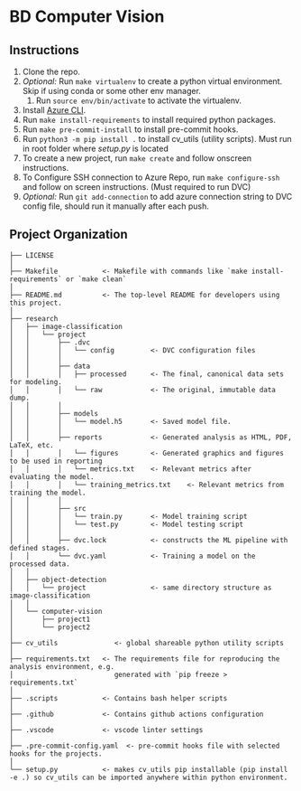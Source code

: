 BD Computer Vision
==============================

Instructions
------------
1. Clone the repo.
2. *Optional:* Run `make virtualenv` to create a python virtual environment. Skip if using conda or some other env manager.
    1. Run `source env/bin/activate` to activate the virtualenv.
3. Install [Azure CLI](https://learn.microsoft.com/en-us/cli/azure/install-azure-cli).
4. Run `make install-requirements` to install required python packages.
5. Run `make pre-commit-install` to install pre-commit hooks.
6. Run `python3 -m pip install .` to install cv_utils (utility scripts). Must run in root folder where *setup.py* is located
6. To create a new project, run `make create` and follow onscreen instructions.
7. To Configure SSH connection to Azure Repo, run `make configure-ssh` and follow on screen instructions. (Must required to run DVC)
8. *Optional:* Run `git add-connection` to add azure connection string to DVC config file, should run it manually after each push.


Project Organization
------------

    ├── LICENSE
    │
    ├── Makefile           <- Makefile with commands like `make install-requirements` or `make clean`
    │
    ├── README.md          <- The top-level README for developers using this project.
    │  
    ├── research  
    │   ├── image-classification
    │   │   └── project
    │   │       ├── .dvc  
    │   │       │   └── config         <- DVC configuration files
    │   │       │
    │   │       ├── data
    │   │       │   ├── processed      <- The final, canonical data sets for modeling.
    │   │       │   └── raw            <- The original, immutable data dump.
    │   │       │
    │   │       ├── models
    │   │       │   └── model.h5       <- Saved model file.
    │   │       │
    │   │       ├── reports            <- Generated analysis as HTML, PDF, LaTeX, etc.
    │   │       │   └── figures        <- Generated graphics and figures to be used in reporting
    │   │       │   └── metrics.txt    <- Relevant metrics after evaluating the model.
    │   │       │   └── training_metrics.txt    <- Relevant metrics from training the model.
    │   │       │
    │   │       ├── src
    │   │       │   └── train.py       <- Model training script
    │   │       │   └── test.py        <- Model testing script
    │   │       │
    │   │       ├── dvc.lock           <- constructs the ML pipeline with defined stages.
    │   │       └── dvc.yaml           <- Training a model on the processed data.
    │   │
    │   ├── object-detection
    │   │   └── project                <- same directory structure as image-classification
    │   │
    │   └── computer-vision
    │       ├── project1
    │       └── project2
    │
    ├── cv_utils              <- global shareable python utility scripts  
    │
    ├── requirements.txt   <- The requirements file for reproducing the analysis environment, e.g.
    │                         generated with `pip freeze > requirements.txt`
    │
    ├── .scripts           <- Contains bash helper scripts
    │
    ├── .github            <- Contains github actions configuration
    │
    ├── .vscode            <- vscode linter settings
    │
    ├── .pre-commit-config.yaml  <- pre-commit hooks file with selected hooks for the projects.
    │
    └── setup.py           <- makes cv_utils pip installable (pip install -e .) so cv_utils can be imported anywhere within python environment.  
